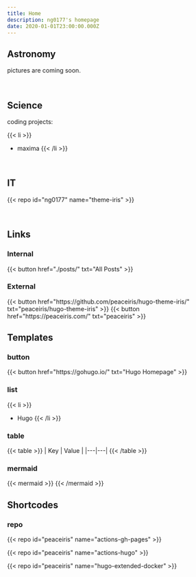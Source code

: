 ```yaml
---
title: Home
description: ng0177's homepage
date: 2020-01-01T23:00:00.000Z
---
```



## Astronomy

pictures are coming soon.

<br>


## Science

coding projects:

{{< li >}}
- maxima
{{< /li >}}

<br>


## IT

{{< repo id="ng0177" name="theme-iris" >}}

<br>


## Links

### Internal

<div class="buttons">
  {{< button href="./posts/" txt="All Posts" >}}
</div>

### External

<div class="buttons">
  {{< button href="https://github.com/peaceiris/hugo-theme-iris/" txt="peaceiris/hugo-theme-iris" >}}
  {{< button href="https://peaceiris.com/" txt="peaceiris" >}}
</div>


## Templates

### button
<div class="buttons">
  {{< button href="https://gohugo.io/" txt="Hugo Homepage" >}}
</div>

### list
{{< li >}}
- Hugo
{{< /li >}}

### table
{{< table >}}
| Key | Value |
|---|---|
{{< /table >}}

### mermaid
{{< mermaid >}}
{{< /mermaid >}}


## Shortcodes

### repo

{{< repo id="peaceiris" name="actions-gh-pages" >}}

{{< repo id="peaceiris" name="actions-hugo" >}}

{{< repo id="peaceiris" name="hugo-extended-docker" >}}



<!-- Internal References -->
<!-- External References -->
